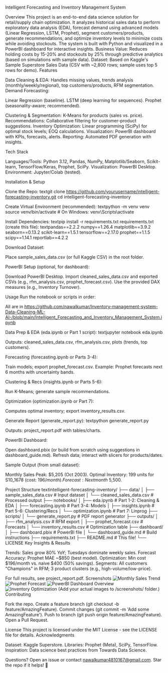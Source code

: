 Intelligent Forecasting and Inventory Management System


Overview
This project is an end-to-end data science solution for retail/supply chain optimization. It analyzes historical sales data to perform exploratory data analysis (EDA), forecast demand using advanced models (Linear Regression, LSTM, Prophet), segment customers/products, generate recommendations, and optimize inventory levels to minimize costs while avoiding stockouts. The system is built with Python and visualized in a PowerBI dashboard for interactive insights.
Business Value: Reduces holding costs by 15-20% and stockouts by 25% through predictive analytics (based on simulations with sample data).
Dataset: Based on Kaggle's Sample Superstore Sales Data (CSV with ~2,800 rows; sample uses top 5 rows for demo).
Features

Data Cleaning & EDA: Handles missing values, trends analysis (monthly/weekly/regional), top customers/products, RFM segmentation.
Demand Forecasting:

Linear Regression (baseline).
LSTM (deep learning for sequences).
Prophet (seasonality-aware; recommended).


Clustering & Segmentation: K-Means for products (sales vs. price).
Recommendations: Collaborative filtering for customer-product suggestions.
Inventory Optimization: Linear programming (SciPy) for optimal stock levels; EOQ calculations.
Visualization: PowerBI dashboard with KPIs, forecasts, alerts.
Reporting: Automated PDF generation with insights.

Tech Stack

Languages/Tools: Python 3.12, Pandas, NumPy, Matplotlib/Seaborn, Scikit-learn, TensorFlow/Keras, Prophet, SciPy.
Visualization: PowerBI Desktop.
Environment: Jupyter/Colab (tested).

Installation & Setup

Clone the Repo:
textgit clone https://github.com/yourusername/intelligent-forecasting-inventory.git
cd intelligent-forecasting-inventory

Create Virtual Environment (recommended):
textpython -m venv venv
source venv/bin/activate  # On Windows: venv\Scripts\activate

Install Dependencies:
textpip install -r requirements.txt
requirements.txt (create this file):
textpandas==2.2.2
numpy==1.26.4
matplotlib==3.9.2
seaborn==0.13.2
scikit-learn==1.5.1
tensorflow==2.17.0
prophet==1.1.5
scipy==1.14.1
reportlab==4.2.2

Download Dataset:

Place sample_sales_data.csv (or full Kaggle CSV) in the root folder.


PowerBI Setup (optional, for dashboard):

Download PowerBI Desktop.
Import cleaned_sales_data.csv and exported CSVs (e.g., rfm_analysis.csv, prophet_forecast.csv).
Use the provided DAX measures (e.g., Inventory Turnover).



Usage
Run the notebook or scripts in order:

All are in https://github.com/nawalkumar/Inventory-management-system-Data-Cleaning-ML-AI-/blob/main/Intelligent_Forecasting_and_Inventory_Management_System.ipynb

Data Prep & EDA (eda.ipynb or Part 1 script):
textjupyter notebook eda.ipynb

Outputs: cleaned_sales_data.csv, rfm_analysis.csv, plots (trends, top customers).


Forecasting (forecasting.ipynb or Parts 3-4):

Train models; export prophet_forecast.csv.
Example: Prophet forecasts next 6 months with uncertainty bands.


Clustering & Recs (insights.ipynb or Parts 5-6):

Run K-Means; generate sample recommendations.


Optimization (optimization.ipynb or Part 7):

Computes optimal inventory; export inventory_results.csv.


Generate Report (generate_report.py):
textpython generate_report.py

Outputs: project_report.pdf with tables/charts.


PowerBI Dashboard:

Open dashboard.pbix (or build from scratch using suggestions in dashboard_guide.md).
Refresh data; interact with slicers for products/dates.



Sample Output (from small dataset):

Monthly Sales Peak: $5,205 (Oct 2003).
Optimal Inventory: 199 units for S10_1678 (cost: $196/month).
Forecast: Next month ~$5,500.

Project Structure
textintelligent-forecasting-inventory/
├── data/
│   ├── sample_sales_data.csv      # Input dataset
│   └── cleaned_sales_data.csv     # Processed output
├── notebooks/
│   ├── eda.ipynb                  # Part 1-2: Cleaning & EDA
│   ├── forecasting.ipynb          # Part 3-4: Models
│   ├── insights.ipynb             # Part 5-6: Clustering/Recs
│   └── optimization.ipynb         # Part 7: Linprog
├── scripts/
│   └── generate_report.py         # PDF report generator
├── outputs/
│   ├── rfm_analysis.csv           # RFM export
│   ├── prophet_forecast.csv       # Forecasts
│   └── inventory_results.csv      # Optimization table
├── dashboard/
│   ├── dashboard.pbix             # PowerBI file
│   └── dashboard_guide.md         # Build instructions
├── requirements.txt
├── README.md                      # This file!
└── LICENSE
Key Insights & Results

Trends: Sales grow 80% YoY; Tuesdays dominate weekly sales.
Forecast Accuracy: Prophet MAE ~$850 (best model).
Optimization: Min cost $196/month vs. naive $400 (50% savings).
Segments: All customers "Champions" in RFM; 3 product clusters (e.g., high-volume/low-price).

For full results, see project_report.pdf.
Screenshots
<img src="screenshots/monthly_trend.png" alt="Monthly Sales Trend">
<img src="screenshots/prophet_forecast.png" alt="Prophet Forecast">
<img src="screenshots/dashboard_overview.png" alt="PowerBI Dashboard Overview">
<img src="screenshots/inventory_bars.png" alt="Inventory Optimization">
(Add your actual images to /screenshots/ folder.)
Contributing

Fork the repo.
Create a feature branch (git checkout -b feature/AmazingFeature).
Commit changes (git commit -m 'Add some AmazingFeature').
Push to branch (git push origin feature/AmazingFeature).
Open a Pull Request.

License
This project is licensed under the MIT License - see the LICENSE file for details.
Acknowledgments

Dataset: Kaggle Superstore.
Libraries: Prophet (Meta), SciPy, TensorFlow.
Inspiration: Data science best practices from Towards Data Science.


Questions? Open an issue or contact nawalkumar4810167@gmail.com. Star the repo if it helps! 🚀
